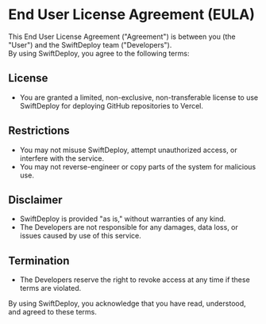 # End User License Agreement (EULA)

This End User License Agreement ("Agreement") is between you (the "User") and the SwiftDeploy team ("Developers").  
By using SwiftDeploy, you agree to the following terms:

## License
- You are granted a limited, non-exclusive, non-transferable license to use SwiftDeploy for deploying GitHub repositories to Vercel.

## Restrictions
- You may not misuse SwiftDeploy, attempt unauthorized access, or interfere with the service.
- You may not reverse-engineer or copy parts of the system for malicious use.

## Disclaimer
- SwiftDeploy is provided "as is," without warranties of any kind.
- The Developers are not responsible for any damages, data loss, or issues caused by use of this service.

## Termination
- The Developers reserve the right to revoke access at any time if these terms are violated.

By using SwiftDeploy, you acknowledge that you have read, understood, and agreed to these terms.
